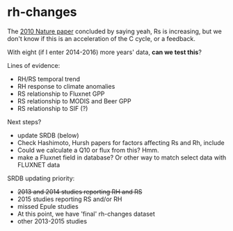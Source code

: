 # rh-changes

The [2010 Nature paper](http://www.nature.com/nature/journal/v464/n7288/full/nature08930.html) concluded by saying yeah, Rs is increasing, but we don't know if this is an acceleration of the C cycle, or a feedback.

With eight (if I enter 2014-2016) more years' data, **can we test this**?

Lines of evidence:
- RH/RS temporal trend
- RH response to climate anomalies
- RS relationship to Fluxnet GPP
- RS relationship to MODIS and Beer GPP
- RS relationship to SIF (?)

Next steps?
- update SRDB (below)
- Check Hashimoto, Hursh papers for factors affecting Rs and Rh, include
- Could we calculate a Q10 or flux from this? Hmm.
- make a Fluxnet field in database? Or other way to match select data with FLUXNET data

SRDB updating priority:
- ~~2013 and 2014 studies reporting RH and RS~~
- 2015 studies reporting RS and/or RH
- missed Epule studies
- At this point, we have 'final' rh-changes dataset
- other 2013-2015 studies
